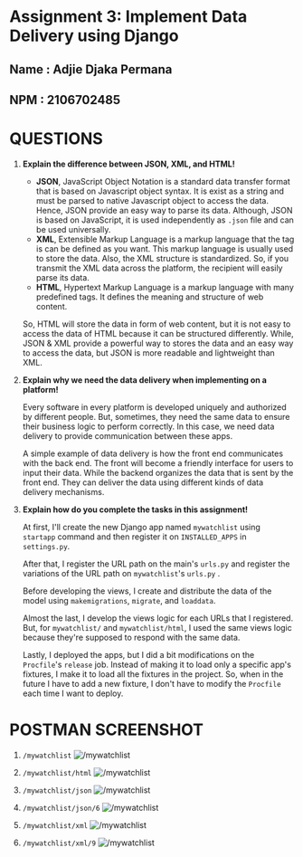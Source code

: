 # Assignment 3: Implement Data Delivery using Django

## Name : Adjie Djaka Permana

## NPM : 2106702485

# QUESTIONS

1. **Explain the difference between JSON, XML, and HTML!**  
   
   - **JSON**, JavaScript Object Notation is a standard data transfer format that is based on Javascript object syntax. It is exist as a string and must be parsed to native Javascript object to access the data. Hence, JSON provide an easy way to parse its data. Although, JSON is based on JavaScript, it is used independently as `.json` file and can be used universally.
   - **XML**, Extensible Markup Language is a markup language that the tag is can be defined as you want. This markup language is usually used to store the data. Also, the XML structure is standardized. So, if you transmit the XML data across the platform, the recipient will easily parse its data.
   - **HTML**, Hypertext Markup Language is a markup language with many predefined tags. It defines the meaning and structure of web content.

   So, HTML will store the data in form of web content, but it is not easy to access the data of HTML because it can be structured differently. While, JSON & XML provide a powerful way to stores the data and an easy way to access the data, but JSON is more readable and lightweight than XML.
   
2. **Explain why we need the data delivery when implementing on a platform!**

   Every software in every platform is developed uniquely and authorized by different people. But, sometimes, they need the same data to ensure their business logic to perform correctly. In this case, we need data delivery to provide communication between these apps.

   A simple example of data delivery is how the front end communicates with the back end. The front will become a friendly interface for users to input their data. While the backend organizes the data that is sent by the front end. They can deliver the data using different kinds of data delivery mechanisms.  

3. **Explain how do you complete the tasks in this assignment!**

   At first, I'll create the new Django app named `mywatchlist` using `startapp` command and then register it on `INSTALLED_APPS` in `settings.py`. 

   After that, I register the URL path on the main's `urls.py` and register the variations of the URL path on `mywatchlist`'s `urls.py` . 
   
   Before developing the views, I create and distribute the data of the model using `makemigrations`, `migrate`, and `loaddata`.

   Almost the last, I develop the views logic for each URLs that I registered. But, for `mywatchlist/` and `mywatchlist/html`, I used the same views logic because they're supposed to respond with the same data.

   Lastly, I deployed the apps, but I did a bit modifications on the `Procfile`'s `release` job. Instead of making it to load only a specific app's fixtures, I make it to load all the fixtures in the project. So, when in the future I have to add a new fixture, I don't have to modify the `Procfile` each time I want to deploy.

# POSTMAN SCREENSHOT

1. `/mywatchlist`
   ![/mywatchlist](https://github.com/DJaegerScript/pbp-assignments/blob/main/mywatchlist/mywatchlist.png?raw=true)

2. `/mywatchlist/html`
   ![/mywatchlist](https://github.com/DJaegerScript/pbp-assignments/blob/main/mywatchlist/mywatchlist-html.png?raw=true)

3. `/mywatchlist/json`
   ![/mywatchlist](https://github.com/DJaegerScript/pbp-assignments/blob/main/mywatchlist/mywatchlist-json.png?raw=true)
   
4. `/mywatchlist/json/6`
   ![/mywatchlist](https://github.com/DJaegerScript/pbp-assignments/blob/main/mywatchlist/mywatchlist-json-6.png?raw=true)
   
5. `/mywatchlist/xml`
   ![/mywatchlist](https://github.com/DJaegerScript/pbp-assignments/blob/main/mywatchlist/mywatchlist-xml.png?raw=true)
   
6. `/mywatchlist/xml/9`
   ![/mywatchlist](https://github.com/DJaegerScript/pbp-assignments/blob/main/mywatchlist/mywatchlist-xml-9.png?raw=true)
   